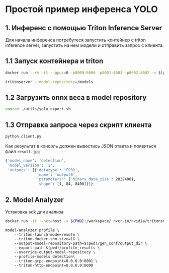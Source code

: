 # Простой пример инференса YOLO
## 1. Инференс с помощью Triton Inference Server
Для начала инференса потребутеся запустить контейнер с triton inference server, запустить на нем модели и отправить запрос с клиента. 
## 1.1 Запуск контейнера и triton
```bash
docker run --rm -it --gpus=0 -p8000:8000 -p8001:8001 -p8002:8002 -v $(pwd)/model_repository:/models nvcr.io/nvidia/tritonserver:24.01-py3

tritonserver --model-repository=/models
```

## 1.2 Загрузить onnx веса в model repository
```bash
source ./utils/yolo_export.sh
```

## 1.3 Отправка запроса через скрипт клиента
```bash
python client.py
```
Как результат в консоль должен вывестись JSON ответа и появиться файл `result.jpg`
```bash
{'model_name': 'detection',
 'model_version': '1',
 'outputs': [{'datatype': 'FP32',
              'name': 'output0',
              'parameters': {'binary_data_size': 2822400},
              'shape': [1, 84, 8400]}]}
```

## 2. Model Analyzer
Установка sdk для анализа
```bash
docker run -it --net=host -v ${PWD}:/workspace/ nvcr.io/nvidia/tritonserver:24.01-py3-sdk bash
```

```
model-analyzer profile \
    --triton-launch-mode=remote \
    --triton-docker-shm-size=1G \
    --output-model-repository-path=$(pwd)/gen_conf/output_dir \
    --export-path $(pwd)/profile_results \
    --override-output-model-repository \
    --profile-models detection\
    --triton-grpc-endpoint=0.0.0.0:8001 \
    --triton-http-endpoint=0.0.0.0:8000
```
